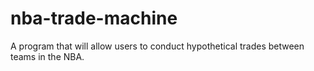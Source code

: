 # nba-trade-machine
A program that will allow users to conduct hypothetical trades between teams in the NBA.
